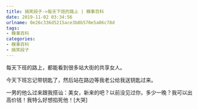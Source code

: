 ```yaml
---
title: 搞笑段子->每天下班的路上 | 糗事百科
date: 2019-11-02 03:34:56
urlname: 0e26c336d5215ace3b0b570e5a06c78d
tags: 
- 糗事百科
categories:
- 糗事百科
- 搞笑段子
---
```

每天下班的路上，都能看到很多站大街的共享女人。

今天下班忘记带钥匙了，然后站在路边等我老公给我送钥匙过来。

一男的他么过来跟我搭讪：美女，新来的吧？以前没见过你，多少一晚？我可以出高价钱！我特么好想掐死他！[大哭]



